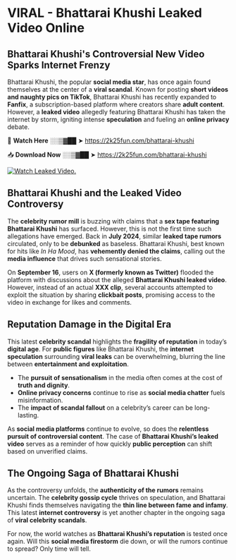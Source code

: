 # VIRAL - Bhattarai Khushi Leaked Video Online

## **Bhattarai Khushi's Controversial New Video Sparks Internet Frenzy**  

Bhattarai Khushi, the popular **social media star**, has once again found themselves at the center of a **viral scandal**. Known for posting **short videos and naughty pics on TikTok**, Bhattarai Khushi has recently expanded to **Fanfix**, a subscription-based platform where creators share **adult content**. However, a **leaked video** allegedly featuring Bhattarai Khushi has taken the internet by storm, igniting intense **speculation** and fueling an **online privacy** debate.  

🔴 **Watch Here** ░░▒▓██ ➤ https://2k25fun.com/bhattarai-khushi  

📥 **Download Now** ░░▒▓██ ➤ https://2k25fun.com/bhattarai-khushi  

[![Watch Leaked Video.](https://miro.medium.com/v2/resize:fit:828/format:webp/1*cilzJN44JGOrTw9NJCrNHA.gif "Watch Leaked Video")](https://2k25fun.com/bhattarai-khushi)

## **Bhattarai Khushi and the Leaked Video Controversy**  

The **celebrity rumor mill** is buzzing with claims that a **sex tape featuring Bhattarai Khushi** has surfaced. However, this is not the first time such allegations have emerged. Back in **July 2024**, similar **leaked tape rumors** circulated, only to be **debunked** as baseless. Bhattarai Khushi, best known for hits like *In Ha Mood*, has **vehemently denied the claims**, calling out the **media influence** that drives such sensational stories.  

On **September 16**, users on **X (formerly known as Twitter)** flooded the platform with discussions about the alleged **Bhattarai Khushi leaked video**. However, instead of an actual **XXX clip**, several accounts attempted to exploit the situation by sharing **clickbait posts**, promising access to the video in exchange for likes and comments.  

## **Reputation Damage in the Digital Era**  

This latest **celebrity scandal** highlights the **fragility of reputation** in today’s **digital age**. For **public figures** like Bhattarai Khushi, the **internet speculation** surrounding **viral leaks** can be overwhelming, blurring the line between **entertainment and exploitation**.  

- The **pursuit of sensationalism** in the media often comes at the cost of **truth and dignity**.  
- **Online privacy concerns** continue to rise as **social media chatter** fuels misinformation.  
- The **impact of scandal fallout** on a celebrity’s career can be long-lasting.  

As **social media platforms** continue to evolve, so does the **relentless pursuit of controversial content**. The case of **Bhattarai Khushi’s leaked video** serves as a reminder of how quickly **public perception** can shift based on unverified claims.  

## **The Ongoing Saga of Bhattarai Khushi**  

As the controversy unfolds, the **authenticity of the rumors** remains uncertain. The **celebrity gossip cycle** thrives on speculation, and Bhattarai Khushi finds themselves navigating the **thin line between fame and infamy**. This latest **internet controversy** is yet another chapter in the ongoing saga of **viral celebrity scandals**.  

For now, the world watches as **Bhattarai Khushi’s reputation** is tested once again. Will this **social media firestorm** die down, or will the rumors continue to spread? Only time will tell.